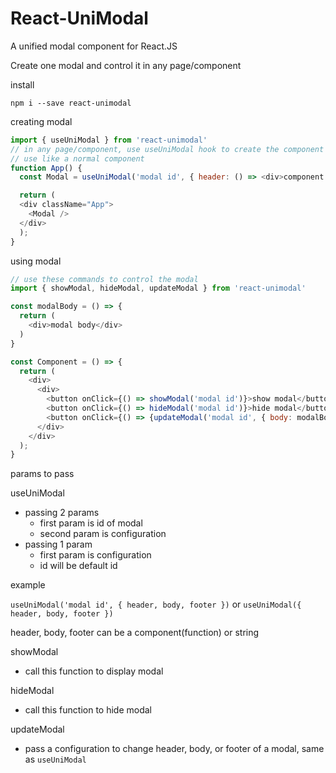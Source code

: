 # React-UniModal
A unified modal component for React.JS

Create one modal and control it in any page/component

install
```
npm i --save react-unimodal
```

creating modal
```javascript
import { useUniModal } from 'react-unimodal'
// in any page/component, use useUniModal hook to create the component
// use like a normal component
function App() {
  const Modal = useUniModal('modal id', { header: () => <div>component header</div>})

  return (
  <div className="App">
    <Modal />
  </div>
  );
}
```
using modal
```javascript
// use these commands to control the modal
import { showModal, hideModal, updateModal } from 'react-unimodal'

const modalBody = () => {
  return (
    <div>modal body</div>
  )
}

const Component = () => {
  return (
    <div>
      <div>
        <button onClick={() => showModal('modal id')}>show modal</button>
        <button onClick={() => hideModal('modal id')}>hide modal</button>
        <button onClick={() => {updateModal('modal id', { body: modalBody })}}>update modal</button>
      </div>
    </div>
  );
}
```

params to pass

useUniModal
- passing 2 params
  - first param is id of modal
  - second param is configuration
- passing 1 param
  - first param is configuration
  - id will be default id

example

`useUniModal('modal id', { header, body, footer })` or `useUniModal({ header, body, footer })`

header, body, footer can be a component(function) or string

showModal
- call this function to display modal

hideModal
- call this function to hide modal

updateModal
- pass a configuration to change header, body, or footer of a modal, same as `useUniModal`
